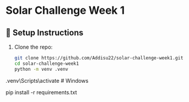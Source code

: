 # Solar Challenge Week 1

## 🔧 Setup Instructions

1. Clone the repo:
   ```bash
   git clone https://github.com/Addisu22/solar-challenge-week1.git
   cd solar-challenge-week1
   python -m venv .venv
.venv\Scripts\activate  # Windows

pip install -r requirements.txt

